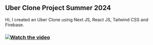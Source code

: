 ## Uber Clone Project Summer 2024

Hi, I created an Uber Clone using Next JS, React JS, Tailwind CSS and Firebase.

### [![Watch the video](https://img.youtube.com/vi/_5tFXJQIzi4/0.jpg)]([https://www.youtube.com/watch?v=_5tFXJQIzi4](https://youtu.be/1zpn0WZmXsc))
